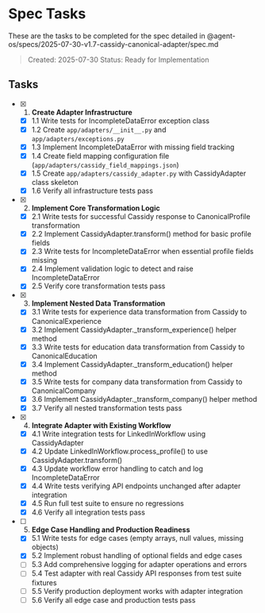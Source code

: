 # Spec Tasks

These are the tasks to be completed for the spec detailed in @agent-os/specs/2025-07-30-v1.7-cassidy-canonical-adapter/spec.md

> Created: 2025-07-30
> Status: Ready for Implementation

## Tasks

- [x] 1. **Create Adapter Infrastructure**
  - [x] 1.1 Write tests for IncompleteDataError exception class
  - [x] 1.2 Create `app/adapters/__init__.py` and `app/adapters/exceptions.py` 
  - [x] 1.3 Implement IncompleteDataError with missing field tracking
  - [x] 1.4 Create field mapping configuration file (`app/adapters/cassidy_field_mappings.json`)
  - [x] 1.5 Create `app/adapters/cassidy_adapter.py` with CassidyAdapter class skeleton  
  - [x] 1.6 Verify all infrastructure tests pass

- [x] 2. **Implement Core Transformation Logic**
  - [x] 2.1 Write tests for successful Cassidy response to CanonicalProfile transformation
  - [x] 2.2 Implement CassidyAdapter.transform() method for basic profile fields
  - [x] 2.3 Write tests for IncompleteDataError when essential profile fields missing
  - [x] 2.4 Implement validation logic to detect and raise IncompleteDataError
  - [x] 2.5 Verify core transformation tests pass

- [x] 3. **Implement Nested Data Transformation**
  - [x] 3.1 Write tests for experience data transformation from Cassidy to CanonicalExperience
  - [x] 3.2 Implement CassidyAdapter._transform_experience() helper method
  - [x] 3.3 Write tests for education data transformation from Cassidy to CanonicalEducation
  - [x] 3.4 Implement CassidyAdapter._transform_education() helper method
  - [x] 3.5 Write tests for company data transformation from Cassidy to CanonicalCompany
  - [x] 3.6 Implement CassidyAdapter._transform_company() helper method
  - [x] 3.7 Verify all nested transformation tests pass

- [x] 4. **Integrate Adapter with Existing Workflow**
  - [x] 4.1 Write integration tests for LinkedInWorkflow using CassidyAdapter
  - [x] 4.2 Update LinkedInWorkflow.process_profile() to use CassidyAdapter.transform()
  - [x] 4.3 Update workflow error handling to catch and log IncompleteDataError
  - [x] 4.4 Write tests verifying API endpoints unchanged after adapter integration
  - [x] 4.5 Run full test suite to ensure no regressions
  - [x] 4.6 Verify all integration tests pass

- [ ] 5. **Edge Case Handling and Production Readiness**
  - [x] 5.1 Write tests for edge cases (empty arrays, null values, missing objects)
  - [x] 5.2 Implement robust handling of optional fields and edge cases
  - [ ] 5.3 Add comprehensive logging for adapter operations and errors
  - [ ] 5.4 Test adapter with real Cassidy API responses from test suite fixtures
  - [ ] 5.5 Verify production deployment works with adapter integration
  - [ ] 5.6 Verify all edge case and production tests pass
